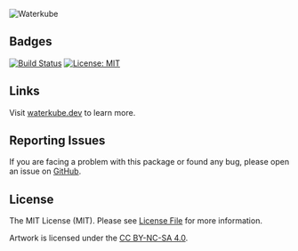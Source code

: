 ![Waterkube](https://user-images.githubusercontent.com/1419087/184472346-3e7e35e6-6eb9-408d-8127-a6d74dd0bcd8.png)

## Badges

[![Build Status](https://github.com/waterkube/waterkube/workflows/tests/badge.svg)](https://github.com/waterkube/waterkube/actions)
[![License: MIT](https://img.shields.io/badge/License-MIT-brightgreen.svg)](LICENSE.md)

## Links

Visit [waterkube.dev](https://waterkube.dev) to learn more.

## Reporting Issues

If you are facing a problem with this package or found any bug, please open an issue on [GitHub](https://github.com/waterkube/waterkube/issues).

## License

The MIT License (MIT). Please see [License File](LICENSE.md) for more information.

Artwork is licensed under the [CC BY-NC-SA 4.0](https://creativecommons.org/licenses/by-nc-sa/4.0/).
